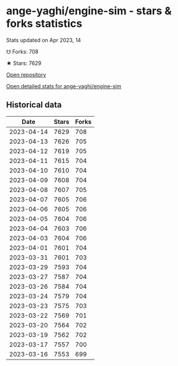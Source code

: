 # ange-yaghi/engine-sim - stars & forks statistics

Stats updated on Apr 2023, 14

☋ Forks: 708

★ Stars: 7629

[Open repository](https://github.com/ange-yaghi/engine-sim)

[Open detailed stats for ange-yaghi/engine-sim](https://reviewgithub.com/rep/ange-yaghi/engine-sim)

## Historical data
| Date | Stars | Forks |
|------|-------|-------|
| 2023-04-14 | 7629 | 708 | 
| 2023-04-13 | 7626 | 705 | 
| 2023-04-12 | 7619 | 705 | 
| 2023-04-11 | 7615 | 704 | 
| 2023-04-10 | 7610 | 704 | 
| 2023-04-09 | 7608 | 704 | 
| 2023-04-08 | 7607 | 705 | 
| 2023-04-07 | 7605 | 706 | 
| 2023-04-06 | 7605 | 706 | 
| 2023-04-05 | 7604 | 706 | 
| 2023-04-04 | 7603 | 706 | 
| 2023-04-03 | 7604 | 706 | 
| 2023-04-01 | 7601 | 704 | 
| 2023-03-31 | 7601 | 703 | 
| 2023-03-29 | 7593 | 704 | 
| 2023-03-27 | 7587 | 704 | 
| 2023-03-26 | 7584 | 704 | 
| 2023-03-24 | 7579 | 704 | 
| 2023-03-23 | 7575 | 703 | 
| 2023-03-22 | 7569 | 701 | 
| 2023-03-20 | 7564 | 702 | 
| 2023-03-19 | 7562 | 702 | 
| 2023-03-17 | 7557 | 700 | 
| 2023-03-16 | 7553 | 699 | 

